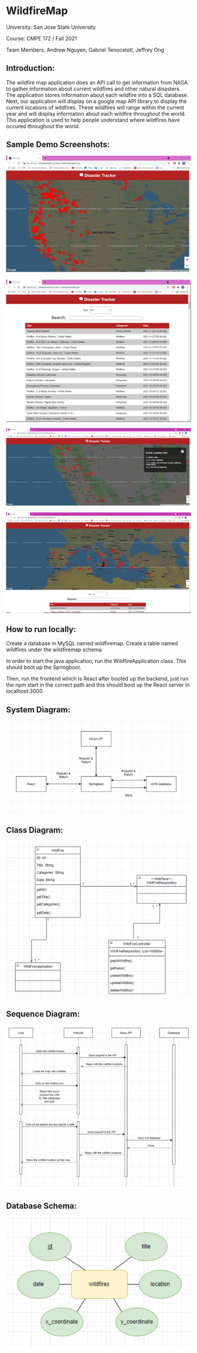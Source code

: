 ﻿# WildfireMap

University: San Jose State University

Course: CMPE 172 / Fall 2021

Team Members: Andrew Nguyen, Gabriel Tenocelotl, Jeffrey Ong

## Introduction:
The wildfire map application does an API call to get information from NASA to gather information about current wildfires and other natural disasters.
The application stores information about each wildfire into a SQL database. Next, our application will display on a google map API library to
display the current locations of wildfires. These wildfires will range within the current year and will display information about each wildfire throughout
the world. This application is used to help people understand where wildfires have occured throughout the world. 

## Sample Demo Screenshots: 

![Demo Screenshots](/Documentation/wildfireFrontPage.PNG?raw=true "Start Page")

![Demo Screenshots](/Documentation/wildfireFrontPage2.PNG?raw=true "Start 2")

![Demo Screenshots](/Documentation/secondExample.PNG?raw=true "More information on wildfires")

![Demo Screenshots](/Documentation/thirdExample.PNG?raw=true "Europe wildfires")

## How to run locally:

Create a database in MySQL named wildfiremap. Create a table named wildfires under the wildfiremap schema.

In order to start the java application, run the WildfireApplication class. This should boot up the
Springboot.

Then, run the frontend which is React after booted up the backend, just run the npm start in the correct path and this should boot up the React server in localhost:3000.

## System Diagram:

![System Diagram](/Documentation/System%20Diagram.PNG?raw=true)

## Class Diagram:

![Class Diagram](/Documentation/Class%20Diagram.PNG?raw=true)

## Sequence Diagram:

![Sequence Diagram](/Documentation/Sequence%20Diagram.PNG?raw=true)

## Database Schema:

![Database Schema](/Documentation/Database%20Schema.PNG?raw=true)
